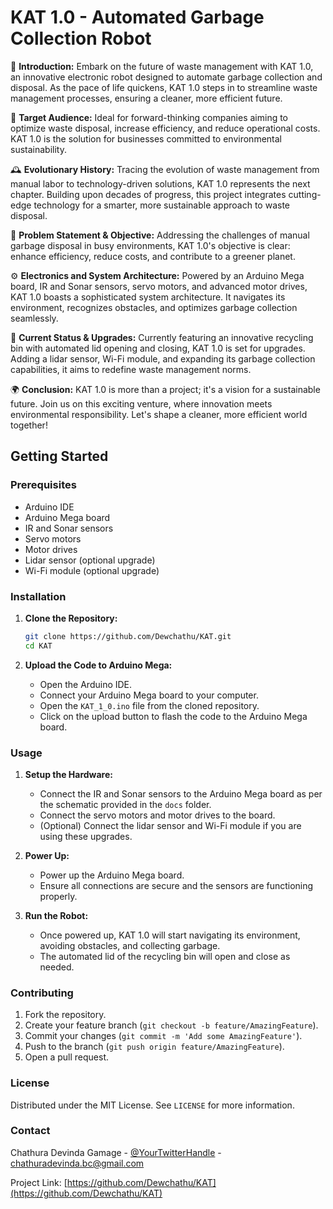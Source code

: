 # KAT 1.0 - Automated Garbage Collection Robot

🚀 **Introduction:**
Embark on the future of waste management with KAT 1.0, an innovative electronic robot designed to automate garbage collection and disposal. As the pace of life quickens, KAT 1.0 steps in to streamline waste management processes, ensuring a cleaner, more efficient future.

🎯 **Target Audience:**
Ideal for forward-thinking companies aiming to optimize waste disposal, increase efficiency, and reduce operational costs. KAT 1.0 is the solution for businesses committed to environmental sustainability.

🕰️ **Evolutionary History:**
Tracing the evolution of waste management from manual labor to technology-driven solutions, KAT 1.0 represents the next chapter. Building upon decades of progress, this project integrates cutting-edge technology for a smarter, more sustainable approach to waste disposal.

🚨 **Problem Statement & Objective:**
Addressing the challenges of manual garbage disposal in busy environments, KAT 1.0's objective is clear: enhance efficiency, reduce costs, and contribute to a greener planet.

⚙️ **Electronics and System Architecture:**
Powered by an Arduino Mega board, IR and Sonar sensors, servo motors, and advanced motor drives, KAT 1.0 boasts a sophisticated system architecture. It navigates its environment, recognizes obstacles, and optimizes garbage collection seamlessly.

🔄 **Current Status & Upgrades:**
Currently featuring an innovative recycling bin with automated lid opening and closing, KAT 1.0 is set for upgrades. Adding a lidar sensor, Wi-Fi module, and expanding its garbage collection capabilities, it aims to redefine waste management norms.

🌍 **Conclusion:**
KAT 1.0 is more than a project; it's a vision for a sustainable future. Join us on this exciting venture, where innovation meets environmental responsibility. Let's shape a cleaner, more efficient world together!

## Getting Started

### Prerequisites

- Arduino IDE
- Arduino Mega board
- IR and Sonar sensors
- Servo motors
- Motor drives
- Lidar sensor (optional upgrade)
- Wi-Fi module (optional upgrade)

### Installation

1. **Clone the Repository:**

    ```bash
    git clone https://github.com/Dewchathu/KAT.git
    cd KAT
    ```

2. **Upload the Code to Arduino Mega:**

    - Open the Arduino IDE.
    - Connect your Arduino Mega board to your computer.
    - Open the `KAT_1_0.ino` file from the cloned repository.
    - Click on the upload button to flash the code to the Arduino Mega board.

### Usage

1. **Setup the Hardware:**

    - Connect the IR and Sonar sensors to the Arduino Mega board as per the schematic provided in the `docs` folder.
    - Connect the servo motors and motor drives to the board.
    - (Optional) Connect the lidar sensor and Wi-Fi module if you are using these upgrades.

2. **Power Up:**

    - Power up the Arduino Mega board.
    - Ensure all connections are secure and the sensors are functioning properly.

3. **Run the Robot:**

    - Once powered up, KAT 1.0 will start navigating its environment, avoiding obstacles, and collecting garbage.
    - The automated lid of the recycling bin will open and close as needed.

### Contributing

1. Fork the repository.
2. Create your feature branch (`git checkout -b feature/AmazingFeature`).
3. Commit your changes (`git commit -m 'Add some AmazingFeature'`).
4. Push to the branch (`git push origin feature/AmazingFeature`).
5. Open a pull request.

### License

Distributed under the MIT License. See `LICENSE` for more information.

### Contact

Chathura Devinda Gamage - [@YourTwitterHandle](https://twitter.com/YourTwitterHandle) - chathuradevinda.bc@gmail.com

Project Link: [https://github.com/Dewchathu/KAT](https://github.com/Dewchathu/KAT)
